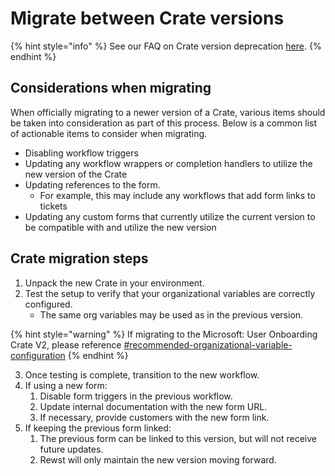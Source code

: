 # Migrate between Crate versions

{% hint style="info" %}
See our FAQ on Crate version deprecation [here](../../prebuilt-automations/crates/crate-deprecation-faq.md).&#x20;
{% endhint %}

## Considerations when migrating

When officially migrating to a newer version of a Crate, various items should be taken into consideration as part of this process. Below is a common list of actionable items to consider when migrating.

* Disabling workflow triggers
* Updating any workflow wrappers or completion handlers to utilize the new version of the Crate
* Updating references to the form.
  * For example, this may include any workflows that add form links to tickets
* Updating any custom forms that currently utilize the current version to be compatible with and utilize the new version

## Crate migration steps

1. Unpack the new Crate in your environment.
2. Test the setup to verify that your organizational variables are correctly configured.
   * The same org variables may be used as in the previous version.

{% hint style="warning" %}
If migrating to the Microsoft: User Onboarding Crate V2, please reference [#recommended-organizational-variable-configuration](existing-crate-documentation/microsoft-user-onboarding-crate-v2/#recommended-organizational-variable-configuration "mention")
{% endhint %}

3. Once testing is complete, transition to the new workflow.
4. If using a new form:
   1. Disable form triggers in the previous workflow.
   2. Update internal documentation with the new form URL.
   3. If necessary, provide customers with the new form link.
5. If keeping the previous form linked:
   1. The previous form can be linked to this version, but will not receive future updates.
   2. Rewst will only maintain the new version moving forward.
